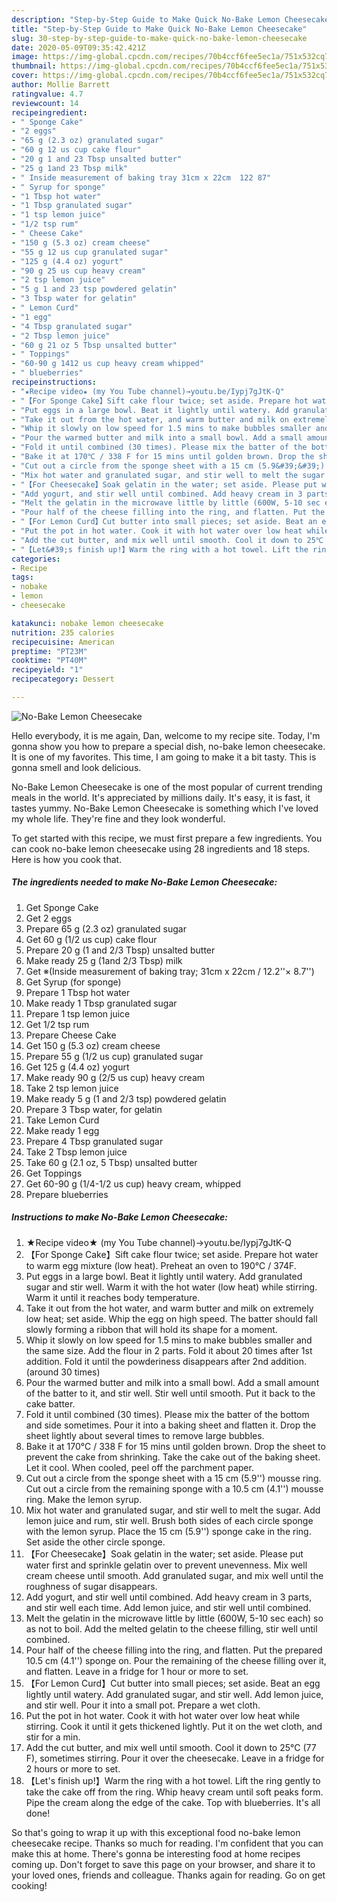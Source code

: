 ```yaml
---
description: "Step-by-Step Guide to Make Quick No-Bake Lemon Cheesecake"
title: "Step-by-Step Guide to Make Quick No-Bake Lemon Cheesecake"
slug: 30-step-by-step-guide-to-make-quick-no-bake-lemon-cheesecake
date: 2020-05-09T09:35:42.421Z
image: https://img-global.cpcdn.com/recipes/70b4ccf6fee5ec1a/751x532cq70/no-bake-lemon-cheesecake-recipe-main-photo.jpg
thumbnail: https://img-global.cpcdn.com/recipes/70b4ccf6fee5ec1a/751x532cq70/no-bake-lemon-cheesecake-recipe-main-photo.jpg
cover: https://img-global.cpcdn.com/recipes/70b4ccf6fee5ec1a/751x532cq70/no-bake-lemon-cheesecake-recipe-main-photo.jpg
author: Mollie Barrett
ratingvalue: 4.7
reviewcount: 14
recipeingredient:
- " Sponge Cake"
- "2 eggs"
- "65 g (2.3 oz) granulated sugar"
- "60 g 12 us cup cake flour"
- "20 g 1 and 23 Tbsp unsalted butter"
- "25 g 1and 23 Tbsp milk"
- " Inside measurement of baking tray 31cm x 22cm  122 87"
- " Syrup for sponge"
- "1 Tbsp hot water"
- "1 Tbsp granulated sugar"
- "1 tsp lemon juice"
- "1/2 tsp rum"
- " Cheese Cake"
- "150 g (5.3 oz) cream cheese"
- "55 g 12 us cup granulated sugar"
- "125 g (4.4 oz) yogurt"
- "90 g 25 us cup heavy cream"
- "2 tsp lemon juice"
- "5 g 1 and 23 tsp powdered gelatin"
- "3 Tbsp water for gelatin"
- " Lemon Curd"
- "1 egg"
- "4 Tbsp granulated sugar"
- "2 Tbsp lemon juice"
- "60 g 21 oz 5 Tbsp unsalted butter"
- " Toppings"
- "60-90 g 1412 us cup heavy cream whipped"
- " blueberries"
recipeinstructions:
- "★Recipe video★ (my You Tube channel)→youtu.be/Iypj7gJtK-Q"
- "【For Sponge Cake】Sift cake flour twice; set aside. Prepare hot water to warm egg mixture (low heat). Preheat an oven to 190℃ / 374F."
- "Put eggs in a large bowl. Beat it lightly until watery. Add granulated sugar and stir well. Warm it with the hot water (low heat) while stirring. Warm it until it reaches body temperature."
- "Take it out from the hot water, and warm butter and milk on extremely low heat; set aside. Whip the egg on high speed. The batter should fall slowly forming a ribbon that will hold its shape for a moment."
- "Whip it slowly on low speed for 1.5 mins to make bubbles smaller and the same size. Add the flour in 2 parts. Fold it about 20 times after 1st addition. Fold it until the powderiness disappears after 2nd addition. (around 30 times)"
- "Pour the warmed butter and milk into a small bowl. Add a small amount of the batter to it, and stir well. Stir well until smooth. Put it back to the cake batter."
- "Fold it until combined (30 times). Please mix the batter of the bottom and side sometimes. Pour it into a baking sheet and flatten it. Drop the sheet lightly about several times to remove large bubbles."
- "Bake it at 170℃ / 338 F for 15 mins until golden brown. Drop the sheet to prevent the cake from shrinking. Take the cake out of the baking sheet. Let it cool. When cooled, peel off the parchment paper."
- "Cut out a circle from the sponge sheet with a 15 cm (5.9&#39;&#39;) mousse ring. Cut out a circle from the remaining sponge with a 10.5 cm (4.1&#39;&#39;) mousse ring. Make the lemon syrup."
- "Mix hot water and granulated sugar, and stir well to melt the sugar. Add lemon juice and rum, stir well. Brush both sides of each circle sponge with the lemon syrup. Place the 15 cm (5.9&#39;&#39;) sponge cake in the ring. Set aside the other circle sponge."
- "【For Cheesecake】Soak gelatin in the water; set aside. Please put water first and sprinkle gelatin over to prevent unevenness. Mix well cream cheese until smooth. Add granulated sugar, and mix well until the roughness of sugar disappears."
- "Add yogurt, and stir well until combined. Add heavy cream in 3 parts, and stir well each time. Add lemon juice, and stir well until combined."
- "Melt the gelatin in the microwave little by little (600W, 5-10 sec each) so as not to boil. Add the melted gelatin to the cheese filling, stir well until combined."
- "Pour half of the cheese filling into the ring, and flatten. Put the prepared 10.5 cm (4.1&#39;&#39;) sponge on. Pour the remaining of the cheese filling over it, and flatten. Leave in a fridge for 1 hour or more to set."
- "【For Lemon Curd】Cut butter into small pieces; set aside. Beat an egg lightly until watery. Add granulated sugar, and stir well. Add lemon juice, and stir well. Pour it into a small pot. Prepare a wet cloth."
- "Put the pot in hot water. Cook it with hot water over low heat while stirring. Cook it until it gets thickened lightly. Put it on the wet cloth, and stir for a min."
- "Add the cut butter, and mix well until smooth. Cool it down to 25℃ (77 F), sometimes stirring. Pour it over the cheesecake. Leave in a fridge for 2 hours or more to set."
- "【Let&#39;s finish up!】Warm the ring with a hot towel. Lift the ring gently to take the cake off from the ring. Whip heavy cream until soft peaks form. Pipe the cream along the edge of the cake. Top with blueberries. It&#39;s all done!"
categories:
- Recipe
tags:
- nobake
- lemon
- cheesecake

katakunci: nobake lemon cheesecake 
nutrition: 235 calories
recipecuisine: American
preptime: "PT23M"
cooktime: "PT40M"
recipeyield: "1"
recipecategory: Dessert

---
```



![No-Bake Lemon Cheesecake](https://img-global.cpcdn.com/recipes/70b4ccf6fee5ec1a/751x532cq70/no-bake-lemon-cheesecake-recipe-main-photo.jpg)

Hello everybody, it is me again, Dan, welcome to my recipe site. Today, I'm gonna show you how to prepare a special dish, no-bake lemon cheesecake. It is one of my favorites. This time, I am going to make it a bit tasty. This is gonna smell and look delicious.



No-Bake Lemon Cheesecake is one of the most popular of current trending meals in the world. It's appreciated by millions daily. It's easy, it is fast, it tastes yummy. No-Bake Lemon Cheesecake is something which I've loved my whole life. They're fine and they look wonderful.


To get started with this recipe, we must first prepare a few ingredients. You can cook no-bake lemon cheesecake using 28 ingredients and 18 steps. Here is how you cook that.

##### The ingredients needed to make No-Bake Lemon Cheesecake:

1. Get  Sponge Cake
1. Get 2 eggs
1. Prepare 65 g (2.3 oz) granulated sugar
1. Get 60 g (1/2 us cup) cake flour
1. Prepare 20 g (1 and 2/3 Tbsp) unsalted butter
1. Make ready 25 g (1and 2/3 Tbsp) milk
1. Get  ※(Inside measurement of baking tray; 31cm x 22cm / 12.2&#39;&#39;× 8.7&#39;&#39;)
1. Get  Syrup (for sponge)
1. Prepare 1 Tbsp hot water
1. Make ready 1 Tbsp granulated sugar
1. Prepare 1 tsp lemon juice
1. Get 1/2 tsp rum
1. Prepare  Cheese Cake
1. Get 150 g (5.3 oz) cream cheese
1. Prepare 55 g (1/2 us cup) granulated sugar
1. Get 125 g (4.4 oz) yogurt
1. Make ready 90 g (2/5 us cup) heavy cream
1. Take 2 tsp lemon juice
1. Make ready 5 g (1 and 2/3 tsp) powdered gelatin
1. Prepare 3 Tbsp water, for gelatin
1. Take  Lemon Curd
1. Make ready 1 egg
1. Prepare 4 Tbsp granulated sugar
1. Take 2 Tbsp lemon juice
1. Take 60 g (2.1 oz, 5 Tbsp) unsalted butter
1. Get  Toppings
1. Get 60-90 g (1/4-1/2 us cup) heavy cream, whipped
1. Prepare  blueberries




##### Instructions to make No-Bake Lemon Cheesecake:

1. ★Recipe video★ (my You Tube channel)→youtu.be/Iypj7gJtK-Q
1. 【For Sponge Cake】Sift cake flour twice; set aside. Prepare hot water to warm egg mixture (low heat). Preheat an oven to 190℃ / 374F.
1. Put eggs in a large bowl. Beat it lightly until watery. Add granulated sugar and stir well. Warm it with the hot water (low heat) while stirring. Warm it until it reaches body temperature.
1. Take it out from the hot water, and warm butter and milk on extremely low heat; set aside. Whip the egg on high speed. The batter should fall slowly forming a ribbon that will hold its shape for a moment.
1. Whip it slowly on low speed for 1.5 mins to make bubbles smaller and the same size. Add the flour in 2 parts. Fold it about 20 times after 1st addition. Fold it until the powderiness disappears after 2nd addition. (around 30 times)
1. Pour the warmed butter and milk into a small bowl. Add a small amount of the batter to it, and stir well. Stir well until smooth. Put it back to the cake batter.
1. Fold it until combined (30 times). Please mix the batter of the bottom and side sometimes. Pour it into a baking sheet and flatten it. Drop the sheet lightly about several times to remove large bubbles.
1. Bake it at 170℃ / 338 F for 15 mins until golden brown. Drop the sheet to prevent the cake from shrinking. Take the cake out of the baking sheet. Let it cool. When cooled, peel off the parchment paper.
1. Cut out a circle from the sponge sheet with a 15 cm (5.9&#39;&#39;) mousse ring. Cut out a circle from the remaining sponge with a 10.5 cm (4.1&#39;&#39;) mousse ring. Make the lemon syrup.
1. Mix hot water and granulated sugar, and stir well to melt the sugar. Add lemon juice and rum, stir well. Brush both sides of each circle sponge with the lemon syrup. Place the 15 cm (5.9&#39;&#39;) sponge cake in the ring. Set aside the other circle sponge.
1. 【For Cheesecake】Soak gelatin in the water; set aside. Please put water first and sprinkle gelatin over to prevent unevenness. Mix well cream cheese until smooth. Add granulated sugar, and mix well until the roughness of sugar disappears.
1. Add yogurt, and stir well until combined. Add heavy cream in 3 parts, and stir well each time. Add lemon juice, and stir well until combined.
1. Melt the gelatin in the microwave little by little (600W, 5-10 sec each) so as not to boil. Add the melted gelatin to the cheese filling, stir well until combined.
1. Pour half of the cheese filling into the ring, and flatten. Put the prepared 10.5 cm (4.1&#39;&#39;) sponge on. Pour the remaining of the cheese filling over it, and flatten. Leave in a fridge for 1 hour or more to set.
1. 【For Lemon Curd】Cut butter into small pieces; set aside. Beat an egg lightly until watery. Add granulated sugar, and stir well. Add lemon juice, and stir well. Pour it into a small pot. Prepare a wet cloth.
1. Put the pot in hot water. Cook it with hot water over low heat while stirring. Cook it until it gets thickened lightly. Put it on the wet cloth, and stir for a min.
1. Add the cut butter, and mix well until smooth. Cool it down to 25℃ (77 F), sometimes stirring. Pour it over the cheesecake. Leave in a fridge for 2 hours or more to set.
1. 【Let&#39;s finish up!】Warm the ring with a hot towel. Lift the ring gently to take the cake off from the ring. Whip heavy cream until soft peaks form. Pipe the cream along the edge of the cake. Top with blueberries. It&#39;s all done!




So that's going to wrap it up with this exceptional food no-bake lemon cheesecake recipe. Thanks so much for reading. I'm confident that you can make this at home. There's gonna be interesting food at home recipes coming up. Don't forget to save this page on your browser, and share it to your loved ones, friends and colleague. Thanks again for reading. Go on get cooking!
